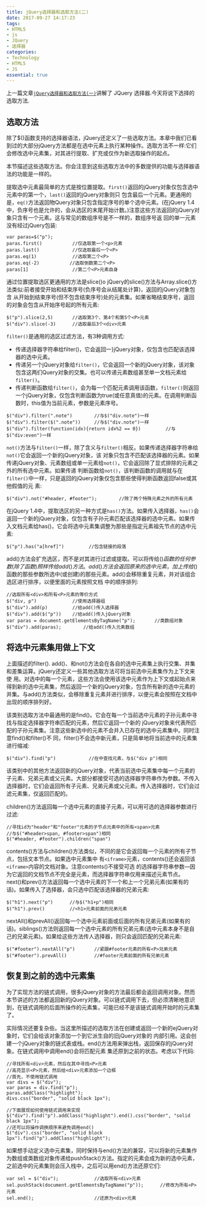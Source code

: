 ```yaml
---
title: jQuery选择器和选取方法(二)
date: 2017-09-27 14:17:23
tags:
- HTML5
- js
- JQuery
- 选择器
categories:
- Technology
- HTML5
- JS
essential: true
---
```

上一篇文章<a href="https://lovexinforever.github.io/2017/09/26/jQuery选择器和选取方法/">`jQuery选择器和选取方法(一)`</a>讲解了 JQuery 选择器.今天将说下选择的选取方法.
<!--more-->
选取方法
----------
除了$()函数支持的选择器语法，jQuery还定义了一些选取方法。本章中我们已看到过的大部分jQuery方法都是在选中元素上执行某种操作。选取方法不一样:它们会修改选中元素集，对其进行提取、扩充或仅作为新选取操作的起点。

本节描述这些选取方法。你会注意到这些选取方法中的多数提供的功能与选择器语法的功能是一样的。

提取选中元素最简单的方式是按位置提取。`first()`返回的jQuery对象仅包含选中元素中的第一个，`last()`返回的jQuery对象则只 包含最后一个元素。更通用的是，`eq()`方法返回物Query对象只包含指定序号的单个选中元素。(在jQuery 1.4中，负序号也是允许的，会从选区的末尾开始计数。)注意这些方法返回的jQuery对象只含有一个元素。这与常见的数组序号是不一样的，数组序号返 回的单一元素没有经过jQuery包装:
```
var paras=$("p");
paras.first()           //仅选取第一个<p>元素
paras.last()            //仅选取最后一个<P>
paras.eq(1)             //选取第二个<P>
paras.eq(-2)           //选取倒数第二个<P>
paras[1]                //第二个<P>元素自身
```
通过位置提取选区更通用的方法是slice()o jQuery的slice()方法与Array.slice()方法类似:前者接受开始和结束序号(负序号会从结尾处计算)，返回的jQuery对象包含 从开始到结束序号(但不包含结束序号)处的元素集。如果省略结束序号，返回的对象会包含从开始序号起的所有元素:
```
$("p").slice(2,5)       //选取第3个、第4个和第5个<P>元素
$("div").slice(-3)      //选取最后3个<div>元素
```
`filter()`是通用的选区过滤方法，有3种调用方式:
- 传递选择器字符串给filter()，它会返回一}jQuery对象，仅包含也匹配该选择器的选中元素。
- 传递另一个jQuery对象给`filter()`，它会返回一个新的jQuery对象，该对象包含这两们Query对象的交集。也可以传递元素数组甚至单一文档元素给`filter()`。
- 传递判断函数给`filter()`，会为每一个匹配元素调用该函数，`filter()`则返回一个jQuery对象，仅包含判断函数为true(或任意真值)的元素。在调用判断函数时，this值为当前元素，参数是元素序号。

```
$("div").filter(".note")        //与$("div.note")一样
$("div").filter($(".note"))     //与$("div.note")一样
$("div").filter(function(idx){return idx%2 == 0})         //与$("div:even")一样
```
`not()`方法与`filter()`一样，除了含义与`filter()`相反。如果传递选择器字符串给`not()`它会返回一个新的jQuery对象，该 对象只包含不匹配该选择器的元素。如果传递jQuery对象、元素数组或单一元素给`not()`，它会返回除了显式排除的元素之外的所有选中元素。如果传递 判断函数给`not()`，该判断函数的调用就与在`filter()`中一样，只是返回的jQuery对象仅包含那些使得判断函数返回false或其他假值的元 素:
```
$("div").not("#header, #footer");        //除了两个特殊元素之外的所有元素
```
在jQuery 1.4中，提取选区的另一种方式是`has()`方法。如果传入选择器，`has()`会返回一个新的jQuery对象，仅包含有子孙元素匹配该选择器的选中元素。如果传入文档元素给has()，它会将选中元素集调整为那些是指定元素祖先节点的选中元素:
```
$("p").has("a[href]")         //包含链接的段落
```

add()方法会扩充选区，而不是对其进行过滤或提取。可以将传给$()函数的任何参数(除了函数)照样传给add()方法。add()方法会返回 原来的选中元素，加上传给$()函数的那些参数所选中(或创建)的那些元素。add()会移除重复元素，并对该组合选区进行排序，以便里面的元素按照文档 中的顺序排列:
```
//选取所有<div>和所有<P>元素的等价方式
$("div, p")             //使用选择器组
$("div").add(p)         //给add()传入选择器
$("div").add($("p"))    //给add()传入jQuery对象
var paras = document.getElementsByTagName("p");       //类数组对象
$("div").add(paras);        //给add()传入元素数组 
```

将选中元素集用做上下文
----------
上面描述的filter(). add()、和not()方法会在各自的选中元素集上执行交集、并集和差集运算。jQuery还定义一些其他选取方法可将当前选中元素集作为上下文来使 用。对选中的每一个元素，这些方法会使用该选中元素作为上下文或起始点来得到新的选中元素集，然后返回一个新的jQuery对象，包含所有新的选中元素的 并集。与add()方法类似，会移除重复元素并进行排序，以便元素会按照在文档中出现的顺序排列好。

该类别选取方法中最通用的是find()。它会在每一个当前选中元素的子孙元素中寻找与指定选择器字符串匹配的元素，然后它返回一个新的 jQuery对象来代表所匹配的子孙元素集。注意这些新选中的元素不会并入已存在的选中元素集中。同时注意find()和filter()不 同，filter()不会选中新元素，只是简单地将当前选中的元素集进行缩减:
```
$("div").find("p")            //在中查找元素，与$("div p")相同
```
该类别中的其他方法返回新的jQuery对象，代表当前选中元素集中每一个元素的子元素、兄弟元素或父元素。大部分都接受可选的选择器字符串作为参数。不传入选择器时，它们会返回所有子元素、兄弟元素或父元素。传入选择器时，它们会过滤元素集，仅返回匹配的。

children()方法返回每一个选中元素的直接子元素，可以用可选的选择器参数进行过滤:
```
//寻找id为"header"和"footer"元素的子节点元素中的所有<span>元素
//与$("#header>span, #footer>span")相同
$("#header, #footer").children("span")
```
contents()方法与children()方法类似，不同的是它会返回每一个元素的所有子节点，包括文本节点。如果选中元素集中 有`<iframe>`元素，contents()还会返回该`<iframe>`内容的文档对象。注意contents()不接受可选 的选择器字符串参数—因为它返回的文档节点不完全是元素，而选择器字符串仅用来描述元素节点。
next()和prev()方法返回每一个选中元素的下一个和上一个兄弟元素(如果有的话)。如果传入了选择器，会只选中匹配该选择器的兄弟元素:
```
$("h1").next("p")      //与$("h1+p")相同
$("h1").prev()         //<h1>元素前面的兄弟元素
```
nextAll()和prevAll()返回每一个选中元素前面或后面的所有兄弟元素(如果有的话)。siblings()方法则返回每一个选中元素的所有兄弟元素(选中元素本身不是自己的兄弟元素)。如果给这些方法传人选择器，则只会返回匹配的兄弟元素:
```
$("#footer").nextAll("p")       //紧跟#footer元素的所有<P>兄弟元素
$("#footer").prevAll()          //#footer元素前面的所有兄弟元素
```
恢复到之前的选中元素集
----------
为了实现方法的链式调用，很多jQuery对象的方法最后都会返回调用对象。然而本节讲述的方法都返回新的jQuery对象。可以链式调用下去，但必须清晰地意识到，在链式调用的后面所操作的元素集，可能已经不是该链式调用开始时的元素集了。

实际情况还要复杂些。当这里所描述的选取方法在创建或返回一个新的ejQuery对象时，它们会给该对象添加一个到它派生自的旧jQuery对象的 内部引用。这会创建一个jQuery对象的链式表或栈。end()方法用来弹出栈，返回保存的jQuery对象。在链式调用中调用end()会将匹配元素 集还原到之前的状态。考虑以下代码:
```
//寻找所有<div>元素，然后在其中寻找<P>元素
//高亮显示<P>元素，然后给<div>元素添加一个边框
//首先，不使用链式调用
var divs = $("div");
var paras = div.find("p");
paras.addClass("highlight");
divs.css("border", "solid black 1px");
 
//下面展现如何使用链式调用来实现
$("div").find("p").addClass("highlight").end().css("border", "solid black 1px");
//还可以将操作调换顺序来避免调用end()
$("div").css("border", "solid block 1px").find("p").addClass("highlight");
```
如果想手动定义选中元素集，同时保持与end()方法的兼容，可以将新的元素集作为数组或类数组对象传递给push5tack()方法。指定的元素会成为新的选中元素，之前选中的元素集则会压入栈中，之后可以用end()方法还原它们:
```
var sel = $("div");             //选取所有<div>元素
sel.pushStack(document.getElementsByTagName("p"));      //修改为所有<P>元素
sel.end();                      //还原为<div>元素
```


